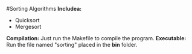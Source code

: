#Sorting Algorithms 
<b>Includea:</b><br>
- Quicksort
- Mergesort

<b> Compilation:</b> Just run the Makefile to compile the program. 
<b> Executable:</b> Run the file named "sorting" placed in the **bin** folder. 
